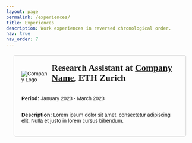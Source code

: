 ```yaml
---
layout: page
permalink: /experiences/
title: Experiences
description: Work experiences in reversed chronological order.
nav: true
nav_order: 7
---
```


<html lang="en">
<head>
    <meta charset="UTF-8">
    <meta name="viewport" content="width=device-width, initial-scale=1.0">
    <title>My Experiment Page</title>
    <style>
        /* Add your CSS styles here */
        body {
            font-family: Arial, sans-serif;
        }
        .experiment {
            margin: 20px;
            border: 1px solid #ccc;
            padding: 20px;
            border-radius: 5px;
            display: flex;
            flex-direction: column;
            align-items: flex-start; /* Align items to the left */
        }
        .experiment img {
            max-width: 100px;
        }
        .company-details {
            display: flex;
            align-items: center;
        }
        .company-name {
            font-family: "Times New Roman", Times, serif;
            font-size: 20px;
            margin-left: 10px;
        }
        .experiment h2 {
            margin-top: 0;
            font-size: 24px;
        }
    </style>
</head>
<body>
    <!-- Example Experiment Section -->
    <div class="experiment">
        <div class="company-details">
            <img src="https://github.com/kim-sanghwan/kim-sanghwan.github.io/tree/master/assets/img/ETH_logo.png" alt="Company Logo">
            <h2 class="company-name"> Research Assistant at <a href="https://www.example.com" target="_blank">Company Name</a>, ETH Zurich</h2>
        </div>
        <p><strong>Period:</strong> January 2023 - March 2023</p>
        <p><strong>Description:</strong> Lorem ipsum dolor sit amet, consectetur adipiscing elit. Nulla et justo in lorem cursus bibendum.</p>
    </div>
</body>
</html>


